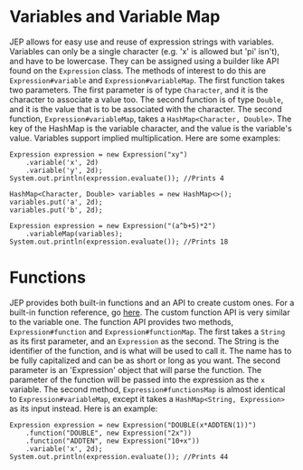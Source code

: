 # Variables and Variable Map
JEP allows for easy use and reuse of expression strings with variables. Variables can only be a single 
character (e.g. 'x' is allowed but 'pi' isn't), and have to be lowercase. They can be assigned using a builder like
API found on the `Expression` class. The methods of interest to do this are `Expression#variable` and `Expression#variableMap`.
The first function takes two parameters. The first parameter is of type `Character`, and it is the character to associate 
a value too. The second function is of type `Double`, and it is the value that is to be associated with the character.
The second function, `Expression#variableMap`, takes a `HashMap<Character, Double>`. The key of the HashMap is the variable
character, and the value is the variable's value. Variables support implied multiplication. Here are some examples:
```
Expression expression = new Expression("xy")
    .variable('x', 2d)
    .variable('y', 2d);    
System.out.println(expression.evaluate()); //Prints 4
```
```
HashMap<Character, Double> variables = new HashMap<>();
variables.put('a', 2d);
variables.put('b', 2d);

Expression expression = new Expression("(a^b+5)*2")
    .variableMap(variables);
System.out.println(expression.evaluate()); //Prints 18
```

# Functions
JEP provides both built-in functions and an API to create custom ones. For a built-in function reference, go [here](advancedops.md).
The custom function API is very similar to the variable one. The function API provides two methods, `Expression#function`
and `Expression#functionMap`. The first takes a `String` as its first parameter, and an `Expression` as the second. The
String is the identifier of the function, and is what will be used to call it. The name has to be fully capitalized and
can be as short or long as you want. The second parameter is an 'Expression' object that will parse the function. The parameter 
of the function will be passed into the expression as the `x` variable. The second method, `Expression#functionsMap` is
almost identical to `Expression#variableMap`, except it takes a `HashMap<String, Expression>` as its input instead. Here
is an example:
```
Expression expression = new Expression("DOUBLE(x*ADDTEN(1))")
    .function("DOUBLE", new Expression("2x"))
    .function("ADDTEN", new Expression("10+x"))
    .variable('x', 2d);    
System.out.println(expression.evaluate()); //Prints 44
```